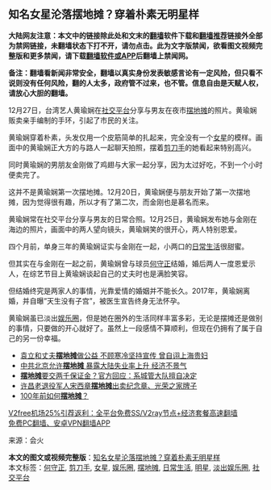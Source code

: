  <h2>知名女星沦落摆地摊？穿着朴素无明星样</h2> <p class="notice"><b>大陆网友注意：本文中的链接除此处和文末的<a href="https://github.com/bannedbook/fanqiang" >翻墙</a>软件下载和<a href="https://github.com/killgcd/justmysocks/blob/master/README.md">翻墙推荐</a>链接外全部为禁网链接，未翻墙状态下打不开，请勿点击。此为文字版禁闻，欲看图文视频完整版和更多禁闻，请下载<a href="https://github.com/bannedbook/fanqiang">翻墙软件或APP</a>后翻墙上禁闻网。</p><p>备注：翻墙看新闻非常安全，翻墙以真实身份发表敏感言论有一定风险，但只看不说则没有任何风险，翻的人太多，政府管不过来，也不管。信息自由是天赋人权，请放心大胆的翻墙。</b></p>  <div class="entry"> <p id="conimg">12月27日，台湾艺人黄瑜娴在<a href="https://www.bannedbook.org/bnews/tag/%E7%A4%BE%E4%BA%A4%E5%B9%B3%E5%8F%B0/" class="st_tag internal_tag" rel="tag" title="标签 社交平台 下的日志">社交平台</a>分享与男友在夜市<a href="https://www.bannedbook.org/bnews/tag/%e6%91%86%e5%9c%b0%e6%91%8a/" class="st_tag internal_tag" rel="tag" title="标签 摆地摊 下的日志">摆地摊</a>的照片。黄瑜娴贩卖亲手编制的手环，引起了市民的关注。</p> <p>黄瑜娴穿着朴素，头发仅用一个皮筋简单的扎起来，完全没有一个<a href="https://www.bannedbook.org/bnews/tag/%e5%a5%b3%e6%98%9f/" class="st_tag internal_tag" rel="tag" title="标签 女星 下的日志">女星</a>的模样。画面中的黄瑜娴正大方的与路人一起聊天拍照，摆着<a href="https://www.bannedbook.org/bnews/tag/%E5%89%AA%E5%88%80%E6%89%8B/" class="st_tag internal_tag" rel="tag" title="标签 剪刀手 下的日志">剪刀手</a>的她看起来特别高兴。</p> <p>同时黄瑜娴的男朋友金刚做了鸡翅与大家一起分享，因为太过好吃，不到一个小时便卖完了。</p>  <p>这并不是黄瑜娴第一次摆地摊。12月20日，黄瑜娴便与朋友开始了第一次摆地摊，因为觉得很有趣，所以才有了第二次，而金刚也是慕名而来。</p> <p>黄瑜娴常在社交平台分享与男友的日常合照。12月25日，黄瑜娴发布她与金刚在海边的照片，画面中的两人望向镜头，黄瑜娴笑的很开心，两人特别恩爱。</p> <p>四个月前，单身三年的黄瑜娴证实与金刚在一起，小两口的<a href="https://www.bannedbook.org/bnews/tag/%e6%97%a5%e5%b8%b8%e7%94%9f%e6%b4%bb/" class="st_tag internal_tag" rel="tag" title="标签 日常生活 下的日志">日常生活</a>很甜蜜。</p>  <p>但其实在与金刚在一起之前，黄瑜娴曾与球员<a href="https://www.bannedbook.org/bnews/tag/%E4%BD%95%E5%AE%88%E6%AD%A3/" class="st_tag internal_tag" rel="tag" title="标签 何守正 下的日志">何守正</a>结婚，婚后两人一度恩爱示人，在综艺节目上黄瑜娴谈起自己的丈夫时也是满脸笑容。</p> <p>但结婚终究是两家人的事情，光靠爱情的婚姻并不能长久。2017年，黄瑜娴离婚，并自曝&#8221;天生没有子宫&#8221;，被医生宣告终身无法怀孕。</p> <p>黄瑜娴虽已淡出<a href="https://www.bannedbook.org/bnews/tag/%e5%a8%b1%e4%b9%90%e5%9c%88/" class="st_tag internal_tag" rel="tag" title="标签 娱乐圈 下的日志">娱乐圈</a>，但是她在圈外的生活同样丰富多彩，无论是摆摊还是做别的事情，只要做的开心就好了。虽然上一段感情不算顺利，但现在仍拥有了属于自己的另一份幸福。</p>  <ul class='op-related-articles' title='相关阅读'> <li><a href='https://www.bannedbook.org/bnews/yule/20201216/1448608.html' target='_blank'>袁立和丈夫<b>摆地摊</b>做公益 不顾寒冷坚持宣传 曾自诩上海贵妇</a></li> <li><a href='https://www.bannedbook.org/bnews/cbnews/20201018/1415993.html' target='_blank'>中共北京允许<b>摆地摊</b> 暴露大陆失业率上升 经济不景气</a></li> <li><a href='https://www.bannedbook.org/bnews/baitai/20200927/1404067.html' target='_blank'><b>摆地摊</b>要交两千保证金？官方回应：系城管大队擅自决定</a></li> <li><a href='https://www.bannedbook.org/bnews/weiquan/20200801/1372828.html' target='_blank'>许昌老退役军人宋西章<b>摆地摊</b>出卖纪念章&#12289;光荣之家牌子</a></li> <li><a href='https://www.bannedbook.org/bnews/comments/20200607/1370936.html' target='_blank'>100年前如何<b>摆地摊</b>？</a></li> </ul> <p class="texttj"> <a href="https://github.com/bannedbook/fanqiang/wiki/V2ray%E6%9C%BA%E5%9C%BA" target="_blank">V2free机场25%引荐返利：全平台免费SS/V2ray节点+经济套餐高速翻墙</a><br/> <a href="https://github.com/bannedbook/fanqiang/wiki/%E7%A6%81%E9%97%BB%E7%BD%91%E5%AE%89%E5%8D%93%E7%BF%BB%E5%A2%99%E6%96%B0%E9%97%BBAPP" target="_blank">免费PC翻墙、安卓VPN翻墙APP</a></p><p> 来源：会火 </p><a name='sharetosocial'></a>       <div><b>本文的图文或视频完整版</b>：<a href='https://www.bannedbook.org/bnews/yule/20201231/1458094.html'>知名女星沦落摆地摊？穿着朴素无明星样</a></div>  </div><!--END ENTRY--> <div class="postfooter"> <div>本文标签：<a href="https://www.bannedbook.org/bnews/tag/%E4%BD%95%E5%AE%88%E6%AD%A3/" rel="tag">何守正</a>, <a href="https://www.bannedbook.org/bnews/tag/%E5%89%AA%E5%88%80%E6%89%8B/" rel="tag">剪刀手</a>, <a href="https://www.bannedbook.org/bnews/tag/%e5%a5%b3%e6%98%9f/" rel="tag">女星</a>, <a href="https://www.bannedbook.org/bnews/tag/%e5%a8%b1%e4%b9%90%e5%9c%88/" rel="tag">娱乐圈</a>, <a href="https://www.bannedbook.org/bnews/tag/%e6%91%86%e5%9c%b0%e6%91%8a/" rel="tag">摆地摊</a>, <a href="https://www.bannedbook.org/bnews/tag/%e6%97%a5%e5%b8%b8%e7%94%9f%e6%b4%bb/" rel="tag">日常生活</a>, <a href="https://www.bannedbook.org/bnews/tag/%e6%98%8e%e6%98%9f/" rel="tag">明星</a>, <a href="https://www.bannedbook.org/bnews/tag/%e6%b7%a1%e5%87%ba%e5%a8%b1%e4%b9%90%e5%9c%88/" rel="tag">淡出娱乐圈</a>, <a href="https://www.bannedbook.org/bnews/tag/%E7%A4%BE%E4%BA%A4%E5%B9%B3%E5%8F%B0/" rel="tag">社交平台</a></div>  </div><!--END POSTFOOTER--> 